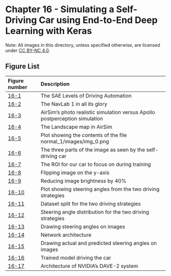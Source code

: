 # Chapter 16 - Simulating a Self-Driving Car using End-to-End Deep Learning with Keras

Note: All images in this directory, unless specified otherwise, are licensed under [CC BY-NC 4.0](https://creativecommons.org/licenses/by-nc/4.0/legalcode).

## Figure List

| Figure number | Description |
|:---|:---|
| [16-1](https://www.nhtsa.gov/technology-innovation/automated-vehicles-safety) | The SAE Levels of Driving Automation |
| [16-2](http://www.cs.cmu.edu/Groups/ahs/navlab_list.html) | The NavLab 1 in all its glory |
| [16-3](3-airsim-photo-realistic-vs-post-perception.png) | AirSim’s photo realistic simulation versus Apollo postperception simulation |
| [16-4](4-airsim-landscape-map.png) | The Landscape map in AirSim |
| [16-5](5-plot-contents-of-file.png) | Plot showing the contents of the file normal_1/images/img_0.png |
| [16-6](6-three-parts-seen-by-car.png) | The three parts of the image as seen by the self-driving car |
| [16-7](7-car-roi.png) | The ROI for our car to focus on during training |
| [16-8](8-flip-image-y-axis.png) | Flipping image on the y-axis |
| [16-9](9-reduce-image-brightness-40-percent.png) | Reducing image brightness by 40% |
| [16-10](10-steering-angles-from-driving-strategies.png) | Plot showing steering angles from the two driving strategies |
| [16-11](11-dataset-split-by-driving-strategies.png) | Dataset split for the two driving strategies |
| [16-12](12-steering-angle-distribution-by-driving-strategesi.png) | Steering angle distribution for the two driving strategies |
| [16-13](13-drawing-steering-angles.png) | Drawing steering angles on images |
| [16-14](14-network-architecture.png) | Network architecture |
| [16-15](15-actual-vs-predicted-steering-angles.png) | Drawing actual and predicted steering angles on images |
| [16-16](16-trained-model-driving-car.png) | Trained model driving the car |
| [16-17](https://devblogs.nvidia.com/deep-learning-self-driving-cars/) | Architecture of NVIDIA’s DAVE-2 system |